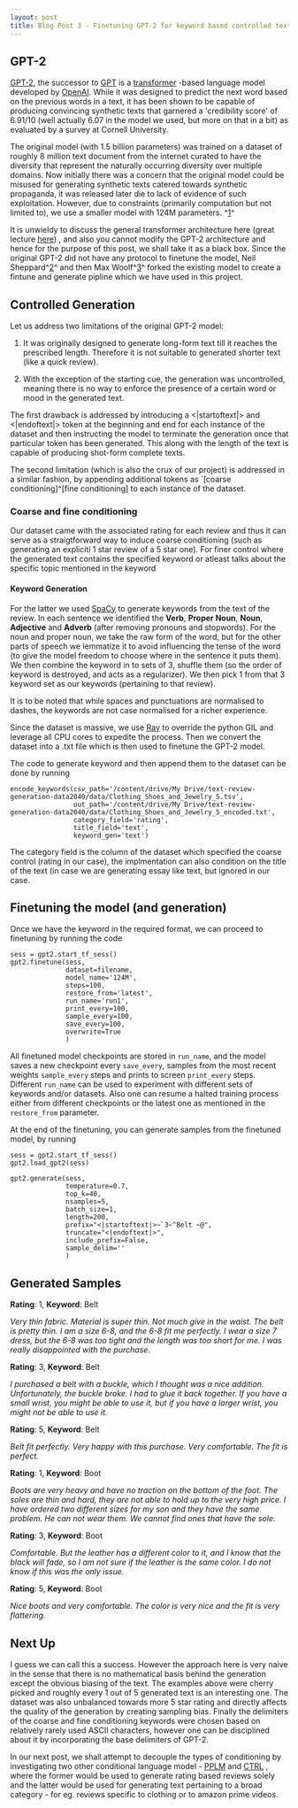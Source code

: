 ```yaml
---
layout: post
title: Blog Post 3 - Finetuning GPT-2 for keyword based controlled text generation.
---
```


## GPT-2

[GPT-2](https://openai.com/blog/better-language-models/), the successor to [GPT](https://openai.com/blog/language-unsupervised/)  is a [transformer](https://arxiv.org/abs/1706.03762) -based language model developed by [OpenAI](https://openai.com/). While it was designed to predict the next word based on the previous words in a text, it has been shown to be capable of producing convincing synthetic texts that garnered a 'credibility score' of 6.91/10 (well actually 6.07 in the model we used, but more on that in a bit) as evaluated by a survey at Cornell University.

The original model (with 1.5 billion parameters) was trained on a dataset of roughly 8 million text document from the internet curated to have the diversity that represent the naturally occurring diversity over multiple domains. Now initially there was a concern that the original model could be misused for generating synthetic texts catered towards synthetic propaganda, it was released later die to lack of evidence of such exploitation. However, due to constraints (primarily computation but not limited to), we use a smaller model with 124M parameters. ^[1](https://openai.com/blog/gpt-2-1-5b-release/)^

It is unwieldy to discuss the general transformer architecture here (great lecture [here](https://jalammar.github.io/illustrated-gpt2/)) , and also you cannot modify the GPT-2 architecture and hence for the purpose of this post, we shall take it as a black box. Since the original GPT-2 did not have any protocol to finetune the model, Neil Sheppard^[2](https://github.com/nshepperd/gpt-2)^ and then Max Woolf^[3](https://github.com/minimaxir/gpt-2-simple)^  forked the existing model to create a fintune and generate pipline which we have used in this project.

## Controlled Generation

Let us address two limitations of the original GPT-2 model:

1. It was originally designed to generate long-form text till it reaches the prescribed length. Therefore it is not suitable to generated shorter text (like a quick review).

2. With the exception of the starting cue, the generation was uncontrolled, meaning there is no way to enforce the presence of a certain word or mood in the generated text.

The first drawback is addressed by introducing a <|startoftext|> and <|endoftext|> token at the beginning and end for each instance of the dataset and then instructing the model to terminate the generation once that particular token has been generated.  This along with the length of the text is capable of producing shot-form complete texts.

The second limitation (which is also the crux of our project) is addressed in a similar fashion, by appending additional tokens as `[coarse conditioning]\^[fine conditioning] to each instance of the dataset.

### Coarse and fine conditioning

Our dataset came with the associated rating for each review and thus it can serve as a straigtforward way to induce coarse conditioning (such as generating an expliciti 1 star review of a 5 star one). For finer control where the generated text contains the specified keyword or atleast talks about the specific topic mentioned in the keyword

#### Keyword Generation

For the latter we used [SpaCy](https://spacy.io/)  to generate keywords from the text of the review. In each sentence we identified the **Verb**, **Proper Noun**, **Noun**, **Adjective** and **Adverb** (after removing pronouns and stopwords). For the noun and proper noun, we  take the raw form of the word, but for the other parts of speech we lemmatize it to avoid influencing the tense of the word (to give the model freedom to choose where in the sentence it puts them). We then combine the keyword in to sets of 3, shuffle them (so the order of keyword is destroyed, and acts as a regularizer). We then pick 1 from that 3 keyword set as our keywords (pertaining to that review).

It is to be noted that while spaces and punctuations are normalised to dashes, the keywords are not case normalised for a richer experience.

Since the dataset is massive, we use [Ray](https://github.com/ray-project/ray)  to override the python GIL and leverage all CPU cores to expedite the process. Then we convert the dataset into a .txt file which is then used to finetune the GPT-2 model.

The code to generate keyword and then append them to the dataset can be done by running

	encode_keywords(csv_path='/content/drive/My Drive/text-review-generation-data2040/data/Clothing_Shoes_and_Jewelry_5.tsv',
	                out_path='/content/drive/My Drive/text-review-generation-data2040/data/Clothing_Shoes_and_Jewelry_5_encoded.txt',
	                category_field='rating',
	                title_field='text',
	                keyword_gen='text') 
	            
The category field is the column of the dataset which specified the coarse control (rating in our case), the implmentation can also condition on the title of the text (in case we are generating essay like text, but ignored in our case.

## Finetuning the model (and generation)

Once we have the keyword in the required format, we can proceed to finetuning by running the code

	sess = gpt2.start_tf_sess()
	gpt2.finetune(sess,
	              dataset=filename,
	              model_name='124M',
	              steps=100,
	              restore_from='latest',
	              run_name='run1',
	              print_every=100,
	              sample_every=100,
	              save_every=100,
	              overwrite=True
	              )

All finetuned model checkpoints are stored in ``run_name``,  and the model saves a new checkpoint every ``save_every``, samples from the most recent weights ``sample_every`` steps and prints to screen ``print_every`` steps. Different ``run_name`` can be used to experiment with different sets of keywords and/or datasets. Also one can resume a halted training process either from different checkpoints or the latest one as mentioned in the ``restore_from`` parameter.

At the end of the finetuning, you can generate samples from the finetuned model, by running

	sess = gpt2.start_tf_sess()
	gpt2.load_gpt2(sess)
	
	gpt2.generate(sess,
	              temperature=0.7,
	              top_k=40,
	              nsamples=5,
	              batch_size=1,
	              length=200,
	              prefix="<|startoftext|>~`3~^Belt ~@",
	              truncate="<|endoftext|>",
	              include_prefix=False,
	              sample_delim=''
	              )

## Generated Samples

**Rating**: 1, **Keyword**: Belt

*Very thin fabric. Material is super thin. Not much give in the waist. The belt is pretty thin. I am a size 6-8, and the 6-8 fit me perfectly. I wear a size 7 dress, but the 6-8 was too tight and the length was too short for me. I was really disappointed with the purchase.*

**Rating**: 3, **Keyword**: Belt

*I purchased a belt with a buckle, which I thought was a nice addition. Unfortunately, the buckle broke. I had to glue it back together. If you have a small wrist, you might be able to use it, but if you have a larger wrist, you might not be able to use it.*

**Rating**: 5, **Keyword**: Belt

*Belt fit perfectly. Very happy with this purchase. Very comfortable. The fit is perfect.*

**Rating**: 1, **Keyword**: Boot

*Boots are very heavy and have no traction on the bottom of the foot. The soles are thin and hard, they are not able to hold up to the very high price. I have ordered two different sizes for my son and they have the same problem. He can not wear them. We cannot find ones that have the sole.*

**Rating**: 3, **Keyword**: Boot

*Comfortable. But the leather has a different color to it, and I know that the black will fade, so I am not sure if the leather is the same color. I do not know if this was the only issue.*

**Rating**: 5, **Keyword**: Boot

*Nice boots and very comfortable. The color is very nice and the fit is very flattering.*


## Next Up

I guess we can call this a success. However the approach here is very naive in the sense that there is no mathematical basis behind the generation except the obvious biasing of the text. The examples above were cherry picked and roughly every 1 out of 5 generated text is an interesting one. The dataset was also unbalanced towards more 5 star rating and directly affects the quality of the generation by creating sampling bias. Finally the delimiters of the coarse and fine conditioning keywords were chosen based on relatively rarely used ASCII characters, however one can be disciplined about it by incorporating the base delimiters of GPT-2. 

In our next post, we shall attempt to decouple the types of conditioning by investigating two other conditional language model - [PPLM](https://github.com/uber-research/PPLM)  and [CTRL](https://github.com/salesforce/ctrl) , where the former would be used to generate rating based reviews solely and the latter would be used for generating text pertaining to a broad category - for eg. reviews specific to clothing or to amazon prime videos.




	



